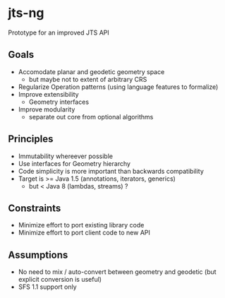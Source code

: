 # jts-ng
Prototype for an improved JTS API

## Goals

* Accomodate planar and geodetic geometry space
  * but maybe not to extent of arbitrary CRS
* Regularize Operation patterns (using language features to formalize)
* Improve extensibility
  * Geometry interfaces 
* Improve modularity
  * separate out core from optional algorithms

## Principles

* Immutability whereever possible
* Use interfaces for Geometry hierarchy
* Code simplicity is more important than backwards compatibility
* Target is >= Java 1.5 (annotations, iterators, generics)
  * but < Java 8 (lambdas, streams) ? 

## Constraints

* Minimize effort to port existing library code
* Minimize effort to port client code to new API

## Assumptions

* No need to mix / auto-convert between geometry and geodetic (but explicit conversion is useful)
* SFS 1.1 support only

